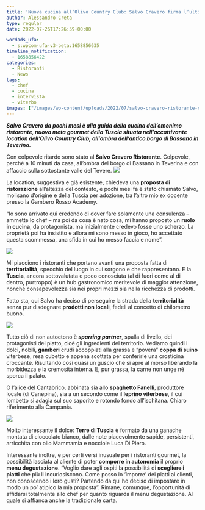 ```yaml
---
title: 'Nuova cucina all’Olivo Country Club: Salvo Cravero firma l’ultima meta gourmet della Tuscia'
author: Alessandro Creta
type: regular
date: 2022-07-26T17:26:59+00:00

wordads_ufa:
  - s:wpcom-ufa-v3-beta:1658856635
timeline_notification:
  - 1658856422
categories:
  - Ristoranti
  - News
tags:
  - chef
  - cucina
  - intervista
  - viterbo
images: ["/images/wp-content/uploads/2022/07/salvo-cravero-ristorante-cosa-si-mangia.webp"]
---
```

**_Salvo Cravero da pochi mesi è alla guida della cucina dell&#8217;omonimo ristorante, nuova meta gourmet della Tuscia situata nell&#8217;accattivante location dell&#8217;Olivo Country Club, all&#8217;ombra dell&#8217;antico borgo di Bassano in Teverina._** 

Con colpevole ritardo sono stato al&nbsp;**Salvo Cravero Ristorante**. Colpevole, perché a 10 minuti da casa, all’ombra del borgo di Bassano in Teverina e con affaccio sulla sottostante valle del Tevere. 
![](/images/wp-content/uploads/2022/07/olivo-country-club-cravero.webp)
 

La location, suggestiva e già esistente, chiedeva una **proposta di ristorazione** all’altezza del contesto, e pochi mesi fa è stato chiamato Salvo, molisano d’origine e della Tuscia per adozione, tra l’altro mio ex docente presso la&nbsp;Gambero Rosso Academy. 

&#8220;Io sono arrivato qui credendo di dover fare solamente una consulenza – ammette lo chef – ma poi da cosa è nato cosa, mi hanno proposto un **ruolo in cucina**, da protagonista, ma inizialmente credevo fosse uno scherzo. La proprietà poi ha insistito e allora mi sono messo in gioco, ho accettato questa scommessa, una sfida in cui ho messo faccia e nome&#8221;.

![](/images/wp-content/uploads/2022/07/salvo-cravero-chef-ristorante.webp)
 

Mi piacciono i ristoranti che portano avanti una proposta fatta di **territorialità**, specchio del luogo in cui sorgono e che rappresentano. E la **Tuscia**, ancora sottovalutata e poco conosciuta (al di fuori come al di dentro, purtroppo) è un hub gastronomico meritevole di maggior attenzione, nonché consapevolezza sia nei propri mezzi sia nella ricchezza di prodotti.

Fatto sta, qui Salvo ha deciso di perseguire la strada della **territorialità** senza pur disdegnare **prodotti non locali**, fedeli al concetto di chilometro buono.&nbsp;

![](/images/wp-content/uploads/2022/07/salvo-cravero-ristorante-cosa-mangiare-menu.webp)
 

Tutto ciò di non autoctono è _**sparring partner**_, spalla di livello, dei protagonisti del piatto, cioè gli ingredienti del territorio. Vediamo quindi i dolci, nobili, **gamberi** crudi accoppiati alla grassa e “povera” **coppa di suino** viterbese, resa cubetto e appena scottata per conferirle una crosticina croccante. Risultando così quasi un guscio che si apre al morso liberando la morbidezza e la cremosità interna. E, pur grassa, la carne non unge né sporca il palato.&nbsp;

O l’alice del Cantabrico, abbinata sia allo **spaghetto Fanelli**, produttore locale (di Canepina), sia a un secondo come il **leprino viterbese**, il cui lombetto si adagia sul suo saporito e rotondo fondo all’ischitana. Chiaro riferimento alla Campania.

![](/images/wp-content/uploads/2022/07/olivo-country-salvo-cravero-ristorante.webp)
 

Molto interessante il dolce: **Terre di Tuscia** è formato da una ganache montata di cioccolato bianco, dalle note piacevolmente sapide, persistenti, arricchita con olio Mammamia e nocciole Luca Di Piero.

Interessante inoltre, e per certi versi inusuale per i ristoranti gourmet, la possibilità lasciata al cliente di poter **comporre in autonomia** il proprio **menu degustazione**. &#8220;Voglio dare agli ospiti la possibilità di **scegliere i piatti** che più li incuriosiscono. Come posso io &#8216;imporre&#8217; dei piatti ai clienti, non conoscendo i loro gusti? Partendo da qui ho deciso di impostare in modo un po&#8217; atipico la mia proposta&#8221;. Rimane, comunque, l&#8217;opportunità di affidarsi totalmente allo chef per quanto riguarda il menu degustazione. Al quale si affianca anche la tradizionale carta.
